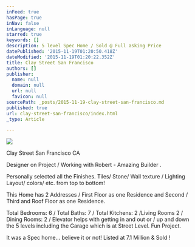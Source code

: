 ```yaml
---
inFeed: true
hasPage: true
inNav: false
inLanguage: null
starred: true
keywords: []
description: 5 level Spec Home / Sold @ Full asking Price
datePublished: '2015-11-19T01:20:50.418Z'
dateModified: '2015-11-19T01:20:22.352Z'
title: Clay Street San Francisco
authors: []
publisher:
  name: null
  domain: null
  url: null
  favicon: null
sourcePath: _posts/2015-11-19-clay-street-san-francisco.md
published: true
url: clay-street-san-francisco/index.html
_type: Article

---
```

![](https://the-grid-user-content.s3-us-west-2.amazonaws.com/3ca4f793-adb7-4587-b900-326dcca21a72.JPG)

Clay Street San Francisco CA 

Designer on Project / Working with Robert - Amazing Builder .

Personally selected all the Finishes. Tiles/ Stone/ Wall texture / Lighting Layout/ colors/ etc. from top to bottom! 

This Home has 2 Addresses / First Floor as one Residence and Second / Third and Roof Floor as one Residence. 

Total Bedrooms: 6 /  Total Baths: 7 / Total Kitchens: 2  /Living Rooms 2 / Dining Rooms: 2 /  Elevator helps with getting in and out or / up and down the 5 levels including the Garage which is at Street Level. Fun Project.

It was a Spec home... believe it or not! Listed at 7.1 Million  & Sold !